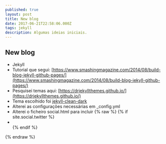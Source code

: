 ```yaml
---
published: true
layout: post
title: New blog
date: 2017-06-21T22:58:06.000Z
tags: jekyll
description: Algumas ideias iniciais.
---
```


## New blog

- Jekyll
- Tutorial que segui: [https://www.smashingmagazine.com/2014/08/build-blog-jekyll-github-pages/](https://www.smashingmagazine.com/2014/08/build-blog-jekyll-github-pages/)
- Pesquisei temas aqui: [https://drjekyllthemes.github.io/](https://drjekyllthemes.github.io/)
- Tema escolhido foi [jekyll-clean-dark](https://github.com/streetturtle/jekyll-clean-dark) 
- Alterei as configurações necessárias em \_config.yml
- Alterei o ficheiro social.html para incluir
{% raw %}
	{% if site.social.twitter %} 
    	<li> 
        <a title="{{ site.social.twitter }} on Twitter.com" href="https://www.twitter.com/{{ site.social.twitter }}" target="_blank"><i class="fa fa-twitter fa-2x"></i></a>
   	 </li>
	  {% endif %}


 {% endraw %} 